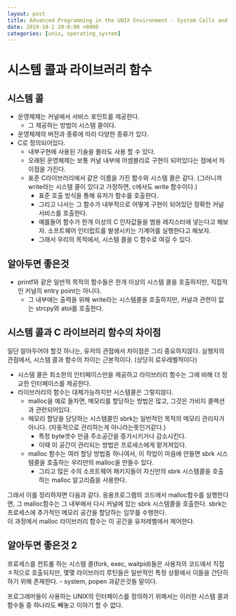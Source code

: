 ```yaml
---
layout: post
title: Advanced Programming in the UNIX Environment - System Calls and Library Functions
date: 2019-10-2 20:0:00 +0900
categories: [unix, operating_system]
---
```


# 시스템 콜과 라이브러리 함수

## 시스템 콜
- 운영체제는 커널에서 서비스 포인트를 제공한다.
	- 그 제공하는 방법이 시스템 콜이다.
- 운영체제의 버전과 종류에 따라 다양한 종류가 있다.
- C로 정의되어있다.
	- 내부구현에 사용된 기술을 몰라도 사용 할 수 있다.
	- 오래된 운영체제는 보통 커널 내부에 어셈블리로 구현이 되어있다는 점에서 차이점을 가진다.
	- 표준 C라이브러리에서 같은 이름을 가진 함수와 시스템 콜은 같다. (그러니까 write라는 시스템 콜이 있다고 가정하면, c에서도 write 함수이다.)
		- 표준 호출 방식을 통해 유저가 함수를 호출한다.
		- 그리고 나서는 그 함수가 내부적으로 어떻게 구현이 되어있던 정확한 커널 서비스를 호출한다.
		- 예를들어 함수가 한개 이상의 C 인자값들을 범용 레지스터에 넣는다고 해보자. 소프트웨어 인터럽트를 발생시키는 기계어를 실행한다고 해보자.
		- 그래서 우리의 목적에서, 시스템 콜을 C 함수로 여길 수 있다.

## 알아두면 좋은것
- printf와 같은 일반적 목적의 함수들은 한개 이상의 시스템 콜을 호출하지만, 직접적인 커널의 entry point는 아니다.
	- 그 내부에는 출력을 위해 write라는 시스템콜을 호출하지만, 커널과 관련이 없는 strcpy와 atoi를 호출한다.

## 시스템 콜과 C 라이브러리 함수의 차이점
일단 알아두어야 할것 하나는, 유저의 관점에서 차이점은 그리 중요하지않다.
실행자의 관점에서, 시스템 콜과 함수의 차이는 근본적이다. (상당히 로우레벨적이다) 
- 시스템 콜은 최소한의 인터페이스만을 제공하고 라이브러리 함수는 그에 비해 더 정교한 인터페이스를 제공한다.
- 라이브러리의 함수는 대체가능하지만 시스템콜은 그렇지않다.
	- malloc을 예로 들자면, 메모리를 할당하는 방법은 많고, 그것은 가비지 콜렉션과 관련되어있다.
	- 메모리 할당을 담당하는 시스템콜인 sbrk는 일반적인 목적의 메모리 관리자가 아니다. (자동적으로 관리하는게 아니라는뜻인거같다.)
		- 특정 byte갯수 만큼 주소공간을 증가시키거나 감소시킨다.
		- 이때 이 공간이 관리되는 방법은 프로세스에게 맡겨져있다.
	- malloc 함수는 여러 할당 방법중 하나여서, 이 작업이 마음에 안들면 sbrk 시스템콜을 호출하는 우리만의 malloc을 만들수 있다.
		- 그리고 많은 수의 소프트웨어 패키지들이 자신만의 sbrk 시스템콜을 호출하는 malloc 알고리즘을 사용한다.

그래서 이를 정리하자면 다음과 같다.
응용프로그램의 코드에서 malloc함수를 실행한다면, 그 malloc함수는 그 내부에서 다시 커널에 있는 sbrk 시스템콜을 호출한다. sbrk는 프로세스에 추가적인 메모리 공간을 할당하는 임무를 수행한다.  
이 과정에서 malloc 라이브러리 함수는 이 공간을 유저레벨에서 제어한다.

## 알아두면 좋은것 2
프로세스를 컨트롤 하는 시스템 콜(fork, exec, waitpid)들은 사용자의 코드에서 직접ㅈ적으로 호출되지만, 몇몇 라이브러리 루틴들은 일반적인 특정 상황에서 이들을 간단히 하기 위해 존재한다.
	- system, popen 과같은것들 말이다.

프로그래머들이 사용하는 UNIX의 인터페이스를 정의하기 위해서는 이러한 시스템 콜과 함수들 중 하나라도 빼놓고 이야기 할 수 없다.
